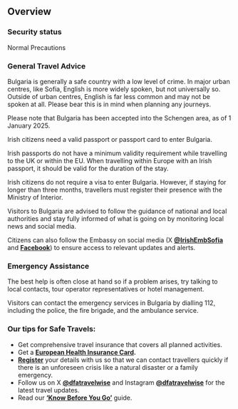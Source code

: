 ## Overview

### **Security status**

Normal Precautions

### **General Travel Advice**

Bulgaria is generally a safe country with a low level of crime. In major urban centres, like Sofia, English is more widely spoken, but not universally so. Outside of urban centres, English is far less common and may not be spoken at all. Please bear this is in mind when planning any journeys.

Please note that Bulgaria has been accepted into the Schengen area, as of 1 January 2025.

Irish citizens need a valid passport or passport card to enter Bulgaria.

Irish passports do not have a minimum validity requirement while travelling to the UK or within the EU. When travelling within Europe with an Irish passport, it should be valid for the duration of the stay.

Irish citizens do not require a visa to enter Bulgaria. However, if staying for longer than three months, travellers must register their presence with the Ministry of Interior.

Visitors to Bulgaria are advised to follow the guidance of national and local authorities and stay fully informed of what is going on by monitoring local news and social media.

Citizens can also follow the Embassy on social media (X [**@IrishEmbSofia**](https://twitter.com/IrlEmbSofia) and [**Facebook**](https://www.facebook.com/EmbassyofIrelandSofia/)) to ensure access to relevant updates and alerts.

### **Emergency Assistance**

The best help is often close at hand so if a problem arises, try talking to local contacts, tour operator representatives or hotel management.

Visitors can contact the emergency services in Bulgaria by dialling 112, including the police, the fire brigade, and the ambulance service.

### **Our tips for Safe Travels:**

* Get comprehensive travel insurance that covers all planned activities.
* Get a [**European Health Insurance Card**](http://www.hse.ie/eng/services/list/1/schemes/EHIC/)**.**
* [**Register**](/en/dfa/overseas-travel/citizens-registration/) your details with us so that we can contact travellers quickly if there is an unforeseen crisis like a natural disaster or a family emergency.
* Follow us on X [**@dfatravelwise**](https://www.twitter.com/DFATravelWise) and Instagram [**@dfatravelwise**](https://www.instagram.com/dfatravelwise/) for the latest travel updates.
* Read our [**‘Know Before You Go’**](/en/dfa/overseas-travel/know-before-you-go/) guide.